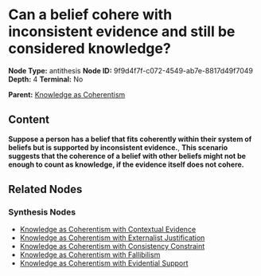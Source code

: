 # Can a belief cohere with inconsistent evidence and still be considered knowledge?

**Node Type:** antithesis
**Node ID:** 9f9d4f7f-c072-4549-ab7e-8817d49f7049
**Depth:** 4
**Terminal:** No

**Parent:** [Knowledge as Coherentism](knowledge-as-coherentism-synthesis-827a58e3-0c95-46b8-b60b-2fd19617e213.md)

## Content

**Suppose a person has a belief that fits coherently within their system of beliefs but is supported by inconsistent evidence.**, **This scenario suggests that the coherence of a belief with other beliefs might not be enough to count as knowledge, if the evidence itself does not cohere.**

## Related Nodes

### Synthesis Nodes

- [Knowledge as Coherentism with Contextual Evidence](knowledge-as-coherentism-with-contextual-evidence-synthesis-ec00c997-40ae-4a15-a53b-39f73f7664dd.md)
- [Knowledge as Coherentism with Externalist Justification](knowledge-as-coherentism-with-externalist-justification-synthesis-07db381f-502e-498d-b221-3e2ebdc97da0.md)
- [Knowledge as Coherentism with Consistency Constraint](knowledge-as-coherentism-with-consistency-constraint-synthesis-a23b035f-ad14-487d-913a-24c88417e020.md)
- [Knowledge as Coherentism with Fallibilism](knowledge-as-coherentism-with-fallibilism-synthesis-a5396968-d30d-4aa9-ac54-427c841d4863.md)
- [Knowledge as Coherentism with Evidential Support](knowledge-as-coherentism-with-evidential-support-synthesis-6efc62e8-ce0e-452a-a38a-703c11d3c005.md)
